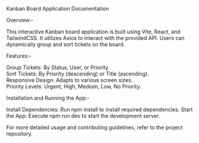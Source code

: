 Kanban Board Application Documentation

Overview:-

This interactive Kanban board application is built using Vite, React, and TailwindCSS. It utilizes Axios to interact with the provided API. Users can dynamically group and sort tickets on the board.

Features:-

Group Tickets:  By Status, User, or Priority.  
Sort Tickets:  By Priority (descending) or Title (ascending).  
Responsive Design:  Adapts to various screen sizes.    
Priority Levels:  Urgent, High, Medium, Low, No Priority.  

Installation and Running the App:-

Install Dependencies:  Run npm install to install required dependencies.
Start the App:  Execute npm run dev to start the development server.

For more detailed usage and contributing guidelines, refer to the project repository.

